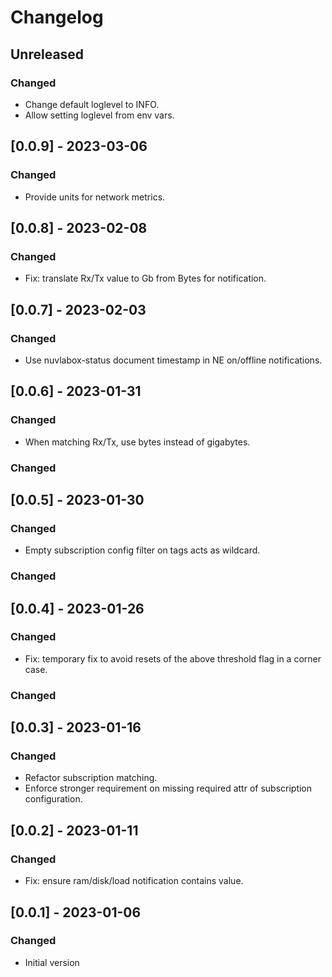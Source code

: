 # Changelog

## Unreleased

### Changed

- Change default loglevel to INFO.
- Allow setting loglevel from env vars.

## [0.0.9] - 2023-03-06

### Changed

- Provide units for network metrics.

## [0.0.8] - 2023-02-08

### Changed

- Fix: translate Rx/Tx value to Gb from Bytes for notification.

## [0.0.7] - 2023-02-03

### Changed

- Use nuvlabox-status document timestamp in NE on/offline notifications.

## [0.0.6] - 2023-01-31

### Changed

- When matching Rx/Tx, use bytes instead of gigabytes.

### Changed

## [0.0.5] - 2023-01-30

### Changed

- Empty subscription config filter on tags acts as wildcard.

### Changed

## [0.0.4] - 2023-01-26

### Changed

- Fix: temporary fix to avoid resets of the above threshold flag in a corner case.

### Changed

## [0.0.3] - 2023-01-16

### Changed

- Refactor subscription matching.
- Enforce stronger requirement on missing required attr of subscription
  configuration.

## [0.0.2] - 2023-01-11

### Changed

- Fix: ensure ram/disk/load notification contains value.

## [0.0.1] - 2023-01-06

### Changed

- Initial version
